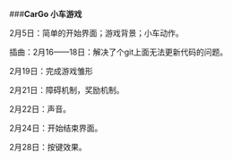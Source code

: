 ###**CarGo 小车游戏**

2月5日：简单的开始界面；游戏背景；小车动作。

插曲：2月16——18日：解决了个git上面无法更新代码的问题。

2月19日：完成游戏雏形

2月21日：障碍机制，奖励机制。

2月22日：声音。

2月24日：开始结束界面。

2月28日：按键效果。
